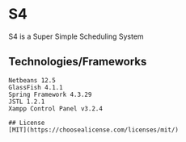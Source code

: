 # S4

S4 is a Super Simple Scheduling System

## Technologies/Frameworks

```
Netbeans 12.5
GlassFish 4.1.1
Spring Framework 4.3.29
JSTL 1.2.1
Xampp Control Panel v3.2.4
```


```
## License
[MIT](https://choosealicense.com/licenses/mit/)
